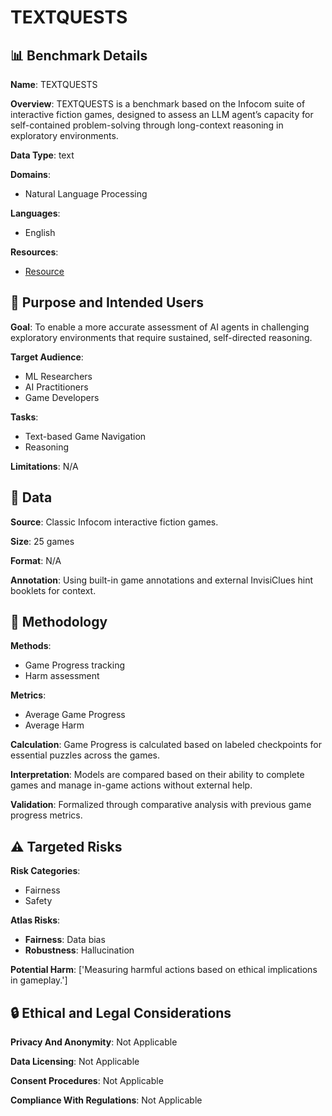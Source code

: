 # TEXTQUESTS

## 📊 Benchmark Details

**Name**: TEXTQUESTS

**Overview**: TEXTQUESTS is a benchmark based on the Infocom suite of interactive fiction games, designed to assess an LLM agent’s capacity for self-contained problem-solving through long-context reasoning in exploratory environments.

**Data Type**: text

**Domains**:
- Natural Language Processing

**Languages**:
- English

**Resources**:
- [Resource](https://textquests.ai)

## 🎯 Purpose and Intended Users

**Goal**: To enable a more accurate assessment of AI agents in challenging exploratory environments that require sustained, self-directed reasoning.

**Target Audience**:
- ML Researchers
- AI Practitioners
- Game Developers

**Tasks**:
- Text-based Game Navigation
- Reasoning

**Limitations**: N/A

## 💾 Data

**Source**: Classic Infocom interactive fiction games.

**Size**: 25 games

**Format**: N/A

**Annotation**: Using built-in game annotations and external InvisiClues hint booklets for context.

## 🔬 Methodology

**Methods**:
- Game Progress tracking
- Harm assessment

**Metrics**:
- Average Game Progress
- Average Harm

**Calculation**: Game Progress is calculated based on labeled checkpoints for essential puzzles across the games.

**Interpretation**: Models are compared based on their ability to complete games and manage in-game actions without external help.

**Validation**: Formalized through comparative analysis with previous game progress metrics.

## ⚠️ Targeted Risks

**Risk Categories**:
- Fairness
- Safety

**Atlas Risks**:
- **Fairness**: Data bias
- **Robustness**: Hallucination

**Potential Harm**: ['Measuring harmful actions based on ethical implications in gameplay.']

## 🔒 Ethical and Legal Considerations

**Privacy And Anonymity**: Not Applicable

**Data Licensing**: Not Applicable

**Consent Procedures**: Not Applicable

**Compliance With Regulations**: Not Applicable
